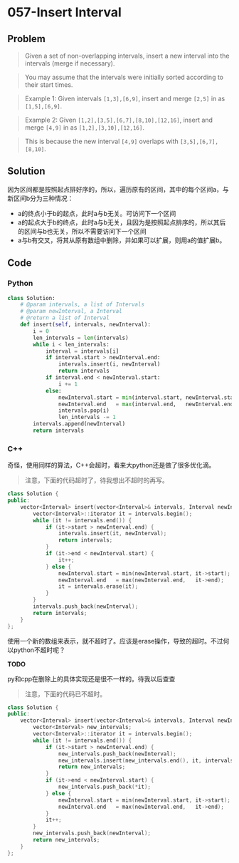 # 057-Insert Interval

## Problem

> Given a set of non-overlapping intervals, insert a new interval into the intervals (merge if necessary).

> You may assume that the intervals were initially sorted according to their start times.

> Example 1:
Given intervals `[1,3],[6,9]`, insert and merge `[2,5]` in as `[1,5],[6,9]`.

> Example 2:
Given `[1,2],[3,5],[6,7],[8,10],[12,16]`, insert and merge `[4,9]` in as `[1,2],[3,10],[12,16]`.

> This is because the new interval `[4,9]` overlaps with `[3,5],[6,7],[8,10]`.

## Solution

因为区间都是按照起点排好序的，所以，遍历原有的区间，其中的每个区间a，与新区间b分为三种情况：

- a的终点小于b的起点，此时a与b无关。可访问下一个区间
- a的起点大于b的终点，此时a与b无关，且因为是按照起点排序的，所以其后的区间与b也无关，所以不需要访问下一个区间
- a与b有交叉，将其从原有数组中删除，并如果可以扩展，则用a的值扩展b。


## Code

### Python

```python
class Solution:
    # @param intervals, a list of Intervals
    # @param newInterval, a Interval
    # @return a list of Interval
    def insert(self, intervals, newInterval):
        i = 0
        len_intervals = len(intervals)
        while i < len_intervals:
            interval = intervals[i]
            if interval.start > newInterval.end:
                intervals.insert(i, newInterval)
                return intervals
            if interval.end < newInterval.start:
                i += 1
            else:
                newInterval.start = min(interval.start, newInterval.start)
                newInterval.end   = max(interval.end,   newInterval.end)
                intervals.pop(i)
                len_intervals -= 1
        intervals.append(newInterval)
        return intervals
```

### C++

奇怪，使用同样的算法，C++会超时，看来大python还是做了很多优化滴。

> 注意，下面的代码超时了，待我想出不超时的再写。
	
```cpp
class Solution {
public:
    vector<Interval> insert(vector<Interval>& intervals, Interval newInterval) {
        vector<Interval>::iterator it = intervals.begin();
        while (it != intervals.end()) {
            if (it->start > newInterval.end) {
                intervals.insert(it, newInterval);
                return intervals;
            }
            if (it->end < newInterval.start) {
                it++;
            } else {
                newInterval.start = min(newInterval.start, it->start);
                newInterval.end   = max(newInterval.end,   it->end);
                it = intervals.erase(it);
            }
        }
        intervals.push_back(newInterval);
        return intervals;
    }
};
```


使用一个新的数组来表示，就不超时了。应该是erase操作，导致的超时。不过何以python不超时呢？
 
**TODO**

py和cpp在删除上的具体实现还是很不一样的。待我以后查查

> 注意，下面的代码已不超时。

```cpp
class Solution {
public:
    vector<Interval> insert(vector<Interval>& intervals, Interval newInterval) {
        vector<Interval> new_intervals;
        vector<Interval>::iterator it = intervals.begin();
        while (it != intervals.end()) {
            if (it->start > newInterval.end) {
                new_intervals.push_back(newInterval);
                new_intervals.insert(new_intervals.end(), it, intervals.end());
                return new_intervals;
            }
            if (it->end < newInterval.start) {
                new_intervals.push_back(*it);
            } else {
                newInterval.start = min(newInterval.start, it->start);
                newInterval.end   = max(newInterval.end,   it->end);
            }
            it++;
        }
        new_intervals.push_back(newInterval);
        return new_intervals;
    }
};
```